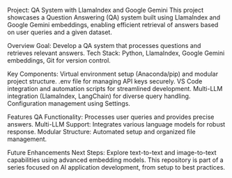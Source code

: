 Project: QA System with LlamaIndex and Google Gemini
This project showcases a Question Answering (QA) system built using LlamaIndex and Google Gemini embeddings, enabling efficient retrieval of answers based on user queries and a given dataset.

Overview
Goal: Develop a QA system that processes questions and retrieves relevant answers.
Tech Stack: Python, LlamaIndex, Google Gemini embeddings, Git for version control.

Key Components:
Virtual environment setup (Anaconda/pip) and modular project structure.
.env file for managing API keys securely.
VS Code integration and automation scripts for streamlined development.
Multi-LLM integration (LlamaIndex, LangChain) for diverse query handling.
Configuration management using Settings.

Features
QA Functionality: Processes user queries and provides precise answers.
Multi-LLM Support: Integrates various language models for robust response.
Modular Structure: Automated setup and organized file management.

Future Enhancements
Next Steps: Explore text-to-text and image-to-text capabilities using advanced embedding models.
This repository is part of a series focused on AI application development, from setup to best practices.
